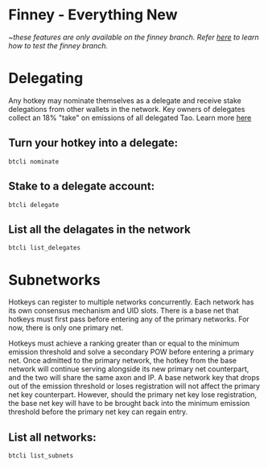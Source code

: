 # Finney - Everything New

*~these features are only available on the finney branch. Refer [here](https://www.notion.so/Finney-How-to-test-5abffaaf28934f4a88c615c72d9bf083) to learn how to test the finney branch.*

# Delegating

Any hotkey may nominate themselves as a delegate and receive stake delegations from other wallets in the network. Key owners of delegates collect an 18% "take" on emissions of all delegated Tao. 
Learn more [here](Delegation.md)


## Turn your hotkey into a delegate:
```
btcli nominate
```

## Stake to a delegate account:
```
btcli delegate
```

## List all the delagates in the network
```
btcli list_delegates
```



# Subnetworks

Hotkeys can register to multiple networks concurrently. Each network has its own consensus mechanism and UID slots. There is a base net that hotkeys must first pass before entering any of the primary networks. For now, there is only one primary net. 

Hotkeys must achieve a ranking greater than or equal to the minimum emission threshold and solve a secondary POW before entering a primary net. Once admitted to the primary network, the hotkey from the base network will continue serving alongside its new primary net counterpart, and the two will share the same axon and IP. A base network key that drops out of the emission threshold or loses registration will not affect the primary net key counterpart. However, should the primary net key lose registration, the base net key will have to be brought back into the minimum emission threshold before the primary net key can regain entry.



## List all networks:
```
btcli list_subnets
```


